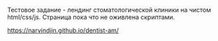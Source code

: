 Тестовое задание - лендинг стоматологической клиники на чистом html/css/js. Страница пока что не оживлена скриптами.

https://narvindjin.github.io/dentist-am/
